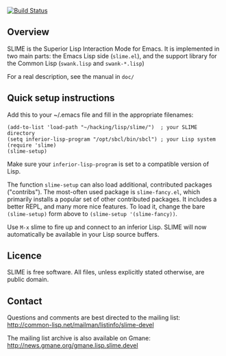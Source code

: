 [![Build Status](https://travis-ci.org/slime/slime.png)](https://travis-ci.org/slime/slime)

Overview
--------

SLIME is the Superior Lisp Interaction Mode for Emacs. It is
implemented in two main parts: the Emacs Lisp side (`slime.el`), and
the support library for the Common Lisp (`swank.lisp` and `swank-*.lisp`)

For a real description, see the manual in `doc/`

Quick setup instructions
------------------------

Add this to your ~/.emacs file and fill in the appropriate filenames:

    (add-to-list 'load-path "~/hacking/lisp/slime/")  ; your SLIME directory
    (setq inferior-lisp-program "/opt/sbcl/bin/sbcl") ; your Lisp system
    (require 'slime)
    (slime-setup)

Make sure your `inferior-lisp-program` is set to a compatible
version of Lisp.

The function `slime-setup` can also load additional, contributed
packages ("contribs"). The most-often used package is
`slime-fancy.el`, which primarily installs a popular set of other
contributed packages. It includes a better REPL, and many more nice
features. To load it, change the bare `(slime-setup)` form above to
`(slime-setup '(slime-fancy))`.

Use `M-x` slime to fire up and connect to an inferior Lisp.
SLIME will now automatically be available in your Lisp source
buffers.

Licence
-------

SLIME is free software. All files, unless explicitly stated
otherwise, are public domain.

Contact
-------

Questions and comments are best directed to the mailing list:
  http://common-lisp.net/mailman/listinfo/slime-devel

The mailing list archive is also available on Gmane:
  http://news.gmane.org/gmane.lisp.slime.devel
